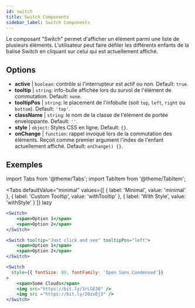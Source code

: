 ```yaml
---
id: switch
title: Switch Components
sidebar_label: Switch Components
---
```


Le composant "Switch" permet d'afficher un élément parmi une liste de plusieurs éléments. L'utilisateur peut faire défiler les différents enfants de la balise Switch en cliquant sur celui qui est actuellement affiché.

## Options

* __active__ | `boolean`: contrôle si l'interrupteur est actif ou non. Default: `true`.
* __tooltip__ | `string`: info-bulle affichée lors du survol de l'élément de commutation. Default: `none`.
* __tooltipPos__ | `string`: le placement de l'infobulle (soit `top`, `left`, `right` ou `bottom`). Default: `'top'`.
* __className__ | `string`: le nom de la classe de l'élément de portée enveloppante. Default: `''`.
* __style__ | `object`: Styles CSS en ligne. Default: `{}`.
* __onChange__ | `function`: rappel invoqué lors de la commutation des éléments. Reçoit comme premier argument l'index de l'enfant actuellement affiché. Default: `onChange() {}`.


## Exemples

import Tabs from '@theme/Tabs';
import TabItem from '@theme/TabItem';

<Tabs
    defaultValue="minimal"
    values={[
        { label: 'Minimal', value: 'minimal' },
        { label: 'Custom Tooltip', value: 'withTooltip' },
        { label: 'With Style', value: 'withStyle' }
    ]}
    lazy
>

<TabItem value="minimal">

```jsx live
<Switch>
    <span>Option 1</span>
    <span>Option 2</span>
</Switch>
```

</TabItem>

<TabItem value="withTooltip">

```jsx live
<Switch tooltip="Just click and see" tooltipPos="left">
    <span>Option 1</span>
    <span>Option 2</span>
</Switch>
```

</TabItem>

<TabItem value="withStyle">

```jsx live
<Switch  
  style={{ fontSize: 80, fontFamily: 'Open Sans Condensed'}} 
>
    <span>Some Clouds</span>
    <img src="https://bit.ly/3rLGE30" />
    <img src ="https://bit.ly/2OzxEj3" />
</Switch>
```

</TabItem>

</Tabs>
